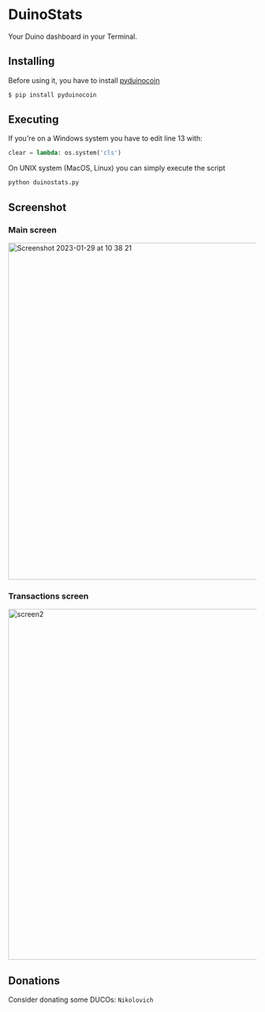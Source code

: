 # DuinoStats
Your Duino dashboard in your Terminal.

## Installing
Before using it, you have to install [pyduinocoin](https://github.com/BackrndSource/pyduinocoin)

```bash
$ pip install pyduinocoin
```
## Executing
If you're on a Windows system you have to edit line 13 with:

```python
clear = lambda: os.system('cls')
```
On UNIX system (MacOS, Linux) you can simply execute the script

```bash
python duinostats.py
```
## Screenshot
### Main screen
<img width="682" alt="Screenshot 2023-01-29 at 10 38 21" src="https://user-images.githubusercontent.com/64737169/215317904-4247b560-3896-4a3f-9930-1bbf7e09008a.png">

### Transactions screen
<img width="710" alt="screen2" src="https://user-images.githubusercontent.com/64737169/210614517-b0fb9388-a20d-4d54-97de-f180c7cf7d87.png">

## Donations
Consider donating some DUCOs: ```Nikolovich```
